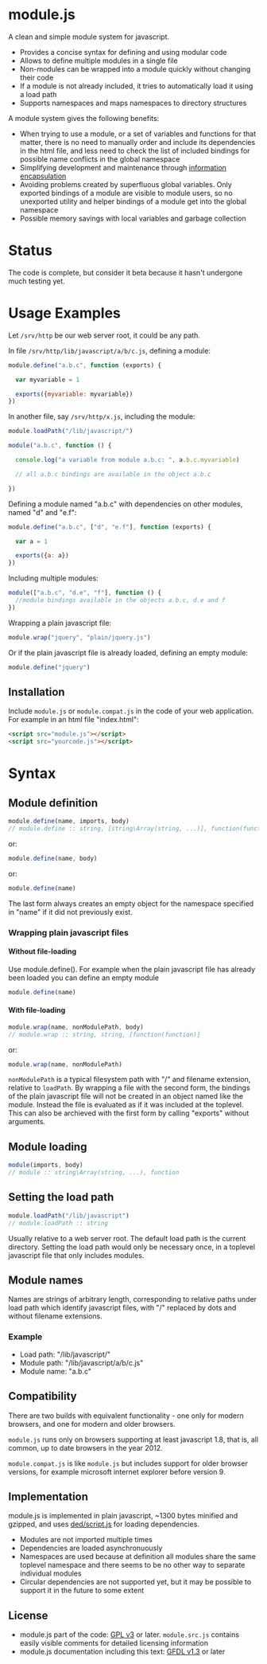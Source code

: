 # module.js
A clean and simple module system for javascript.

  - Provides a concise syntax for defining and using modular code
  - Allows to define multiple modules in a single file
  - Non-modules can be wrapped into a module quickly without changing their code
  - If a module is not already included, it tries to automatically load it using a load path
  - Supports namespaces and maps namespaces to directory structures

A module system gives the following benefits:
  - When trying to use a module, or a set of variables and functions for that matter, there is no need to manually order and include its dependencies in the html file, and less need to check the list of included bindings for possible name conflicts in the global namespace
  - Simplifying development and maintenance through [information encapsulation](http://en.wikipedia.org/wiki/Information_hiding)
  - Avoiding problems created by superfluous global variables.
		Only exported bindings of a module are visible to module users,
		so no unexported utility and helper bindings of a module get into the global
    namespace
  - Possible memory savings with local variables and garbage collection

# Status
The code is complete, but consider it beta because it hasn't undergone much testing yet.

# Usage Examples
Let ```/srv/http``` be our web server root, it could be any path.

In file ``/srv/http/lib/javascript/a/b/c.js``, defining a module:
```javascript
module.define("a.b.c", function (exports) {

  var myvariable = 1

  exports({myvariable: myvariable})
})
```

In another file, say ``/srv/http/x.js``, including the module:
```javascript
module.loadPath("/lib/javascript/")

module("a.b.c", function () {

  console.log("a variable from module a.b.c: ", a.b.c.myvariable)

  // all a.b.c bindings are available in the object a.b.c

})
```

Defining a module named "a.b.c" with dependencies on other modules, named "d" and "e.f":
```javascript
module.define("a.b.c", ["d", "e.f"], function (exports) {

  var a = 1

  exports({a: a})
})
```

Including multiple modules:
```javascript
module(["a.b.c", "d.e", "f"], function () {
  //module bindings available in the objects a.b.c, d.e and f
})
```

Wrapping a plain javascript file:
```javascript
module.wrap("jquery", "plain/jquery.js")
```

Or if the plain javascript file is already loaded, defining an empty module:
```javascript
module.define("jquery")
```

## Installation
Include ``module.js`` or ``module.compat.js`` in the code of your web application.
For example in an html file "index.html":

```html
<script src="module.js"></script>
<script src="yourcode.js"></script>
```

# Syntax
## Module definition
```javascript
module.define(name, imports, body)
// module.define :: string, [string\Array(string, ...)], function(function)
```
or:
```javascript
module.define(name, body)
```
or:
```javascript
module.define(name)
```

The last form always creates an empty object for the namespace specified in "name" if it did not previously exist.

### Wrapping plain javascript files
#### Without file-loading
Use module.define().
For example when the plain javascript file has already been loaded you can define an empty module
```javascript
module.define(name)
```

#### With file-loading
```javascript
module.wrap(name, nonModulePath, body)
// module.wrap :: string, string, [function(function)]
```
or:
```javascript
module.wrap(name, nonModulePath)
```

``nonModulePath`` is a typical filesystem path with "/" and filename extension, relative to ``loadPath``.
By wrapping a file with the second form, the bindings of the plain javascript file will not be created in an object named like the module.
Instead the file is evaluated as if it was included at the toplevel. This can also be archieved with the first form by calling "exports" without arguments.

## Module loading
```javascript
module(imports, body)
// module :: string\Array(string, ...), function
```

## Setting the load path
```javascript
module.loadPath("/lib/javascript")
// module.loadPath :: string
```

Usually relative to a web server root. The default load path is the current directory.
Setting the load path would only be necessary once, in a toplevel javascript file that only includes modules.

## Module names
Names are strings of arbitrary length, corresponding to relative paths under load path which identify javascript files, with "/" replaced by dots and without filename extensions.

### Example
- Load path: "/lib/javascript/"
- Module path: "/lib/javascript/a/b/c.js"
- Module name:
    "a.b.c"

## Compatibility
There are two builds with equivalent functionality - one only for modern browsers, and one for modern and older browsers.

``module.js`` runs only on browsers supporting at least javascript 1.8, that is, all common, up to date browsers in the year 2012.

``module.compat.js`` is like ``module.js`` but includes support for older browser versions, for example microsoft internet explorer before version 9.

## Implementation
module.js is implemented in plain javascript, ~1300 bytes minified and gzipped, and uses [ded/script.js](https://github.com/ded/script.js) for loading dependencies.

- Modules are not imported multiple times
- Dependencies are loaded asynchronuously
- Namespaces are used because at definition all modules share the same toplevel namespace and
  there seems to be no other way to separate individual modules
- Circular dependencies are not supported yet, but it may be possible to support it in the future to some extent

## License
- module.js part of the code: [GPL v3](http://www.gnu.org/licenses/gpl-3.0.txt) or later. ``module.src.js`` contains easily visible comments for detailed licensing information
- module.js documentation including this text: [GFDL v1.3](http://www.gnu.org/licenses/fdl-1.3.txt) or later
